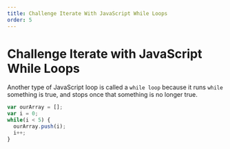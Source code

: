 ```yaml
---
title: Challenge Iterate With JavaScript While Loops
order: 5
---
```

# Challenge Iterate with JavaScript While Loops

Another type of JavaScript loop is called a `while loop` because it runs `while` something is true, and stops once that something is no longer true.

```javascript
var ourArray = [];
var i = 0;
while(i < 5) {
  ourArray.push(i);
  i++;
}
```
